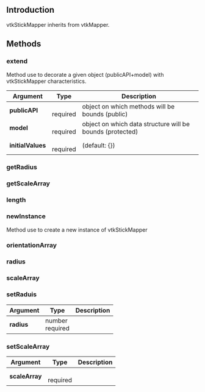 ## Introduction

vtkStickMapper inherits from vtkMapper.




## Methods


### extend

Method use to decorate a given object (publicAPI+model) with vtkStickMapper characteristics.


| Argument | Type | Description |
| ------------- | ------------- | ----- |
| **publicAPI** | <span class="arg-type"></span></br></span><span class="arg-required">required</span> | object on which methods will be bounds (public) |
| **model** | <span class="arg-type"></span></br></span><span class="arg-required">required</span> | object on which data structure will be bounds (protected) |
| **initialValues** | <span class="arg-type"></span></br></span><span class="arg-required">required</span> | (default: {}) |


### getRadius





### getScaleArray





### length





### newInstance

Method use to create a new instance of vtkStickMapper



### orientationArray





### radius





### scaleArray





### setRaduis




| Argument | Type | Description |
| ------------- | ------------- | ----- |
| **radius** | <span class="arg-type">number</span></br></span><span class="arg-required">required</span> |  |


### setScaleArray




| Argument | Type | Description |
| ------------- | ------------- | ----- |
| **scaleArray** | <span class="arg-type"></span></br></span><span class="arg-required">required</span> |  |


